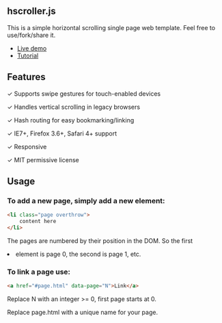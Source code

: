 ## hscroller.js

This is a simple horizontal scrolling single page web template. Feel free to use/fork/share it.

* [Live demo](http://www.pierotoffanin.com/scrolling-demo/#)
* [Tutorial](http://www.pierotoffanin.com/2014/03/horizontal-scrolling-single-page-website-done-right/)

## Features

✓ Supports swipe gestures for touch-enabled devices

✓ Handles vertical scrolling in legacy browsers

✓ Hash routing for easy bookmarking/linking

✓ IE7+, Firefox 3.6+, Safari 4+ support

✓ Responsive			
	
✓ MIT permissive license

## Usage

### To add a new page, simply add a new element:

```html
<li class="page overthrow">
	content here
</li>
```

The pages are numbered by their position in the DOM. So the first <li> element is page 0, the second is page 1, etc.

### To link a page use:

```html
<a href="#page.html" data-page="N">Link</a>
```

Replace N with an integer >= 0, first page starts at 0.

Replace page.html with a unique name for your page.

